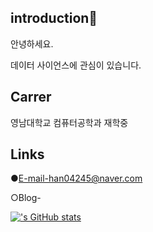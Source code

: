 ## introduction👋
안녕하세요.

데이터 사이언스에 관심이 있습니다.

## Carrer
영남대학교 컴퓨터공학과 재학중

## Links
●E-mail-han04245@naver.com

○Blog-

[![<hansubsub>'s GitHub stats](https://github-readme-stats.vercel.app/api?username=ㅗsubin)](https://github.com/anuraghazra/github-readme-stats)
